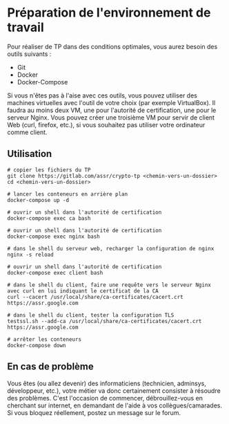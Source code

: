 # Préparation de l'environnement de travail

Pour réaliser de TP dans des conditions optimales, vous aurez besoin des outils suivants :
* Git
* Docker
* Docker-Compose

Si vous n'êtes pas à l'aise avec ces outils, vous pouvez utiliser des machines virtuelles avec l'outil de votre choix (par exemple VirtualBox).
Il faudra au moins deux VM, une pour l'autorité de certification, une pour le serveur Nginx.
Vous pouvez créer une troisième VM pour servir de client Web (curl, firefox, etc.), si vous souhaitez pas utiliser votre ordinateur comme client.

## Utilisation

```
# copier les fichiers du TP
git clone https://gitlab.com/assr/crypto-tp <chemin-vers-un-dossier>
cd <chemin-vers-un-dossier>

# lancer les conteneurs en arrière plan
docker-compose up -d

# ouvrir un shell dans l'autorité de certification
docker-compose exec ca bash

# ouvrir un shell dans l'autorité de certification
docker-compose exec nginx bash

# dans le shell du serveur web, recharger la configuration de nginx
nginx -s reload

# ouvrir un shell dans l'autorité de certification
docker-compose exec client bash

# dans le shell du client, faire une requête vers le serveur Nginx avec curl en lui indiquant le certificat de la CA
curl --cacert /usr/local/share/ca-certificates/cacert.crt https://assr.google.com

# dans le shell du client, tester la configuration TLS
testssl.sh --add-ca /usr/local/share/ca-certificates/cacert.crt https://assr.google.com

# arrêter les conteneurs
docker-compose down
```

## En cas de problème

Vous êtes (ou allez devenir) des informaticiens (technicien, adminsys, développeur, etc.), votre métier va donc certainement consister à résoudre des problèmes. C'est l'occasion de commencer, débrouillez-vous en cherchant sur internet, en demandant de l'aide à vos collègues/camarades. Si vous bloquez réellement, postez un message sur le forum.
